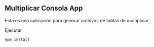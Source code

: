 ## Multiplicar Consola App

Esta es una aplicación para generar archivos de tablas de multiplicar

Ejecutar

```
npm install
```
